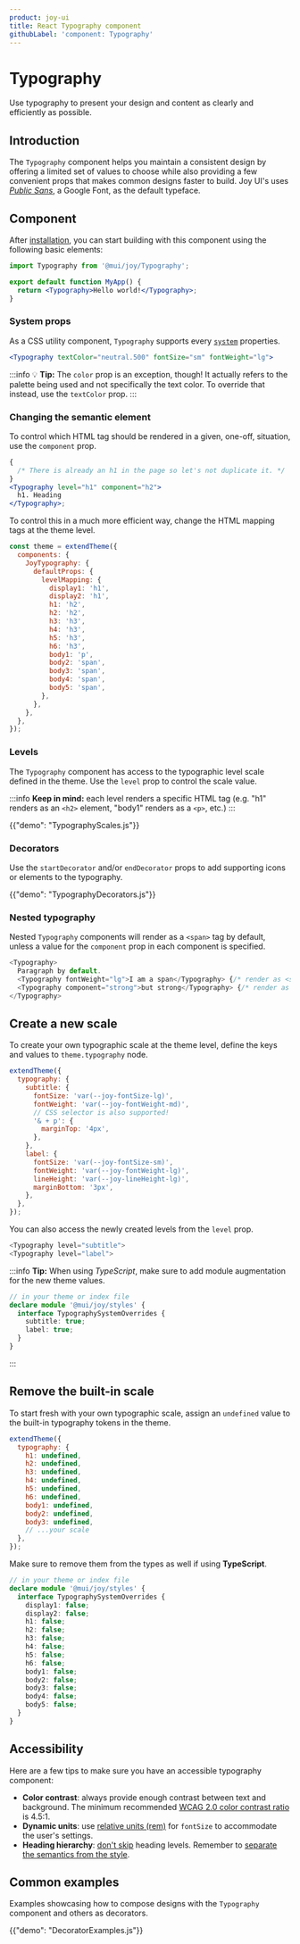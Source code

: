 ```yaml
---
product: joy-ui
title: React Typography component
githubLabel: 'component: Typography'
---
```


# Typography

<p class="description">Use typography to present your design and content as clearly and efficiently as possible.</p>

## Introduction

The `Typography` component helps you maintain a consistent design by offering a limited set of values to choose while also providing a few convenient props that makes common designs faster to build. Joy UI's uses [_Public Sans_](https://fonts.google.com/specimen/Public+Sans?query=public), a Google Font, as the default typeface.

## Component

After [installation](/joy-ui/getting-started/installation/), you can start building with this component using the following basic elements:

```jsx
import Typography from '@mui/joy/Typography';

export default function MyApp() {
  return <Typography>Hello world!</Typography>;
}
```

### System props

As a CSS utility component, `Typography` supports every [`system`](/system/properties/) properties.

```jsx
<Typography textColor="neutral.500" fontSize="sm" fontWeight="lg">
```

:::info 💡 **Tip:** The `color` prop is an exception, though! It actually refers to the palette being used and not specifically the text color. To override that instead, use the `textColor` prop. :::

### Changing the semantic element

To control which HTML tag should be rendered in a given, one-off, situation, use the `component` prop.

```jsx
{
  /* There is already an h1 in the page so let's not duplicate it. */
}
<Typography level="h1" component="h2">
  h1. Heading
</Typography>;
```

To control this in a much more efficient way, change the HTML mapping tags at the theme level.

```js
const theme = extendTheme({
  components: {
    JoyTypography: {
      defaultProps: {
        levelMapping: {
          display1: 'h1',
          display2: 'h1',
          h1: 'h2',
          h2: 'h2',
          h3: 'h3',
          h4: 'h3',
          h5: 'h3',
          h6: 'h3',
          body1: 'p',
          body2: 'span',
          body3: 'span',
          body4: 'span',
          body5: 'span',
        },
      },
    },
  },
});
```

### Levels

The `Typography` component has access to the typographic level scale defined in the theme. Use the `level` prop to control the scale value.

:::info **Keep in mind:** each level renders a specific HTML tag (e.g. "h1" renders as an `<h2>` element, "body1" renders as a `<p>`, etc.) :::

{{"demo": "TypographyScales.js"}}

### Decorators

Use the `startDecorator` and/or `endDecorator` props to add supporting icons or elements to the typography.

{{"demo": "TypographyDecorators.js"}}

### Nested typography

Nested `Typography` components will render as a `<span>` tag by default, unless a value for the `component` prop in each component is specified.

```js
<Typography>
  Paragraph by default.
  <Typography fontWeight="lg">I am a span</Typography> {/* render as <span> */}
  <Typography component="strong">but strong</Typography> {/* render as <strong> */}
</Typography>
```

## Create a new scale

To create your own typographic scale at the theme level, define the keys and values to `theme.typography` node.

```js
extendTheme({
  typography: {
    subtitle: {
      fontSize: 'var(--joy-fontSize-lg)',
      fontWeight: 'var(--joy-fontWeight-md)',
      // CSS selector is also supported!
      '& + p': {
        marginTop: '4px',
      },
    },
    label: {
      fontSize: 'var(--joy-fontSize-sm)',
      fontWeight: 'var(--joy-fontWeight-lg)',
      lineHeight: 'var(--joy-lineHeight-lg)',
      marginBottom: '3px',
    },
  },
});
```

You can also access the newly created levels from the `level` prop.

```js
<Typography level="subtitle">
<Typography level="label">
```

:::info **Tip:** When using _TypeScript_, make sure to add module augmentation for the new theme values.

```ts
// in your theme or index file
declare module '@mui/joy/styles' {
  interface TypographySystemOverrides {
    subtitle: true;
    label: true;
  }
}
```

:::

## Remove the built-in scale

To start fresh with your own typographic scale, assign an `undefined` value to the built-in typography tokens in the theme.

```js
extendTheme({
  typography: {
    h1: undefined,
    h2: undefined,
    h3: undefined,
    h4: undefined,
    h5: undefined,
    h6: undefined,
    body1: undefined,
    body2: undefined,
    body3: undefined,
    // ...your scale
  },
});
```

Make sure to remove them from the types as well if using **TypeScript**.

```ts
// in your theme or index file
declare module '@mui/joy/styles' {
  interface TypographySystemOverrides {
    display1: false;
    display2: false;
    h1: false;
    h2: false;
    h3: false;
    h4: false;
    h5: false;
    h6: false;
    body1: false;
    body2: false;
    body3: false;
    body4: false;
    body5: false;
  }
}
```

## Accessibility

Here are a few tips to make sure you have an accessible typography component:

- **Color contrast**: always provide enough contrast between text and background. The minimum recommended [WCAG 2.0 color contrast ratio](https://www.w3.org/TR/UNDERSTANDING-WCAG20/visual-audio-contrast-contrast.html) is 4.5:1.
- **Dynamic units**: use [relative units (rem)](/material-ui/customization/typography/#font-size) for `fontSize` to accommodate the user's settings.
- **Heading hierarchy**: [don't skip](https://www.w3.org/WAI/tutorials/page-structure/headings/) heading levels. Remember to [separate the semantics from the style](#changing-the-semantic-element).

## Common examples

Examples showcasing how to compose designs with the `Typography` component and others as decorators.

{{"demo": "DecoratorExamples.js"}}
